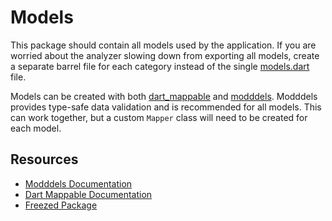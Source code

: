 
# Models

This package should contain all models used by the application. If you are worried about
the analyzer slowing down from exporting all models, create a separate barrel file
for each category instead of the single [models.dart](./lib/models.dart) file.

Models can be created with both [dart_mappable](https://pub.dev/packages/dart_mappable)
and [modddels](https://pub.dev/packages/modddels). Modddels provides type-safe data
validation and is recommended for all models. This can work together, but a custom
`Mapper` class will need to be created for each model.

## Resources

- [Modddels Documentation](https://docs.modddels.dev/)
- [Dart Mappable Documentation](https://pub.dev/documentation/dart_mappable/latest/topics/Introduction-topic.html)
- [Freezed Package](https://pub.dev/packages/freezed)
